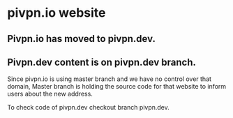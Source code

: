 # pivpn.io website

## Pivpn.io has moved to pivpn.dev.
## Pivpn.dev content is on pivpn.dev branch.

Since pivpn.io is using master branch and we have no control over that domain,
Master branch is holding the source code for that website to inform users about
the new address.

To check code of pivpn.dev checkout branch pivpn.dev.
